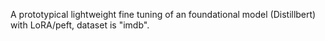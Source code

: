 A prototypical lightweight fine tuning of an foundational model (Distillbert) with LoRA/peft, dataset is "imdb".
